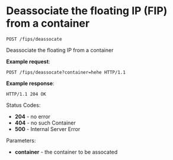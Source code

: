 # Deassociate the floating IP (FIP) from a container

`POST /fips/deassocate`

Deassociate the floating IP from a container

**Example request**:

```
POST /fips/deassocate?container=hehe HTTP/1.1

```

**Example response**:

    HTTP/1.1 204 OK

Status Codes:

- **204** - no error
- **404** - no such Container
- **500** - Internal Server Error

Parameters:

- **container** - the container to be assocated
